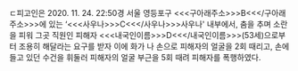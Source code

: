 ㄷ피고인은 2020. 11. 24. 22:50경 서울 영등포구 <<<구아래주소>>>B<<</구아래주소>>>에 있는 ‘<<<사우나>>>C<<</사우나>>>사우나' 내부에서, 춤을 추며 소란을 피워 그곳 직원인 피해자 <<<내국인이름>>>D<<</내국인이름>>>(53세)으로부터 조용히 해달라는 요구를 받자 이에 화가 나 손으로 피해자의 얼굴을 2회 때리고, 손에 들고 있던 수건을 휘둘러 피해자의 얼굴 부근을 5회 때려 피해자를 폭행하였다.
